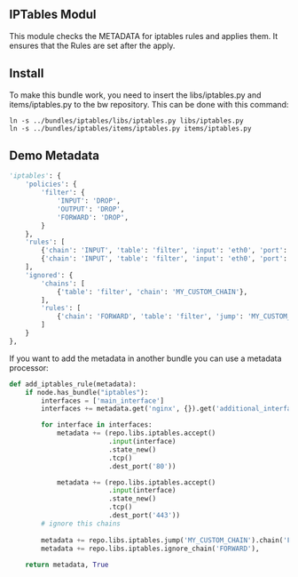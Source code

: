 IPTables Modul
--------------

This module checks the METADATA for iptables rules and applies them. It ensures that the Rules are set after the apply.

Install
-------

To make this bundle work, you need to insert the libs/iptables.py and items/iptables.py to the bw repository. This can be done with this command:

```
ln -s ../bundles/iptables/libs/iptables.py libs/iptables.py
ln -s ../bundles/iptables/items/iptables.py items/iptables.py
```

Demo Metadata
-------------

```python
'iptables': {
    'policies': {
        'filter': {
            'INPUT': 'DROP',
            'OUTPUT': 'DROP',
            'FORWARD': 'DROP',
        }
    },
    'rules': [
        {'chain': 'INPUT', 'table': 'filter', 'input': 'eth0', 'port': '80', 'jump': 'ACCEPT'},
        {'chain': 'INPUT', 'table': 'filter', 'input': 'eth0', 'port': '443', 'jump': 'ACCEPT'},
    ],
    'ignored': {
        'chains': [
            {'table': 'filter', 'chain': 'MY_CUSTOM_CHAIN'},
        ],
        'rules': [
            {'chain': 'FORWARD', 'table': 'filter', 'jump': 'MY_CUSTOM_CHAIN'},
        ]
    }
},
```

If you want to add the metadata in another bundle you can use a metadata processor:

```python
def add_iptables_rule(metadata):
    if node.has_bundle("iptables"):
        interfaces = ['main_interface']
        interfaces += metadata.get('nginx', {}).get('additional_interfaces', [])

        for interface in interfaces:
            metadata += (repo.libs.iptables.accept()
                         .input(interface)
                         .state_new()
                         .tcp()
                         .dest_port('80'))

            metadata += (repo.libs.iptables.accept()
                         .input(interface)
                         .state_new()
                         .tcp()
                         .dest_port('443'))
        # ignore this chains
        
        metadata += repo.libs.iptables.jump('MY_CUSTOM_CHAIN').chain('FORWARD').ignore(),
        metadata += repo.libs.iptables.ignore_chain('FORWARD'),
        
    return metadata, True
```
